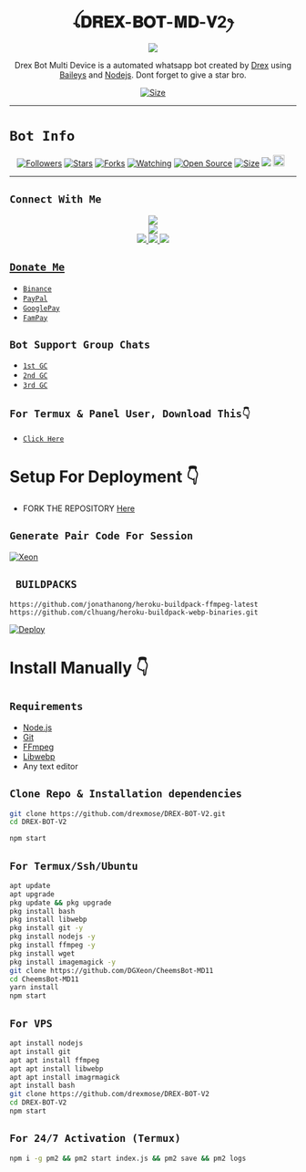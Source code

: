  

<h1 align="center">ꪶ𝐃𝐑𝐄𝐗-𝐁𝐎𝐓-𝐌𝐃-𝐕2ꫂ<br></h1>
<p align="center">
<img src="https://telegra.ph/file/63e6f85b9264e14222d8a.png" />
</p>

<p align="center">
Drex Bot Multi Device is a automated whatsapp bot created by <a href="https://github.com/drexmose" target="_blank">Drex</a> using <a href="https://github.com/adiwajshing/Baileys" target="_blank">Baileys</a> and <a href="https://github.com/nodejs" target="_blank">Nodejs</a>. Dont forget to give a star bro.
</p>

<p align="center">
<a href="https://youtu.be/mu5m6aB6P5k"><img title="Size" src="https://img.shields.io/badge/Tutorial-Video-green"></a>
</p>

------

# ```Bot Info```
<p align="center">
<a href="https://github.com/drexmose/followers"><img title="Followers" src="https://img.shields.io/github/followers/drexmose?color=red&style=flat-square"></a>
<a href="https://github.com/drexmose/DREX-BOT-V2/stargazers/"><img title="Stars" src="https://img.shields.io/github/stars/drexmose/DREX-BOT-V2 11?color=blue&style=flat-square"></a>
<a href="https://github.com/drexmose/DRRX-BOT-V2/network/members"><img title="Forks" src="https://img.shields.io/github/forks/drexmose/DREX-BOT-V2?color=red&style=flat-square"></a>
<a href="https://github.com/DGXeon/CheemsBot-MD11/watchers"><img title="Watching" src="https://img.shields.io/github/watchers/drexmose/DREX-BOT-V211?label=Watchers&color=blue&style=flat-square"></a>
<a href="https://github.com/drexmose/DREX-BOT-V2"><img title="Open Source" src="https://img.shields.io/badge/Author-Drex%20Bot%20Inc.-red?v=103"></a>
<a href="https://github.com/drexmose/DREX-BOT-V2"><img title="Size" src="https://img.shields.io/github/repo-size/drexmose/DREX-BOT-V2?style=flat-square&color=green"></a>
<a href="https://hits.seeyoufarm.com"><img src="https://hits.seeyoufarm.com/api/count/incr/badge.svg?url=https%3A%2F%2Fgithub.com%2Fdrexmose%2FDRE-BOT-V2&count_bg=%2379C83D&title_bg=%23555555&icon=probot.svg&icon_color=%2300FF6D&title=hits&edge_flat=false"/></a>
<a href="https://github.com/drexmose/DREX-BOT-V2/graphs/commit-activity"><img height="20" src="https://img.shields.io/badge/Maintained%3F-yes-green.svg"></a>&nbsp;&nbsp;
</p>
<p align='center'>
    </p>

-------

## ```Connect With Me```
<p align="center">
<a href="https://youtube.com/@drexmose"><img src="https://img.shields.io/badge/YouTube-ff0000?style=for-the-badge&logo=youtube&logoColor=ff000000&link=https://youtube.com/@drexmose" /><br>
<a href="https://whatsapp.com/channel/0029VaG9VfPKWEKk1rxTQD20"><img src="https://img.shields.io/badge/WhatsApp Channel-25D366?style=for-the-badge&logo=whatsapp&logoColor=white&link=https://whatsapp.com/channel/0029VaG9VfPKWEKk1rxTQD20" /><br>
<a href="https://t.me/dark_intent"><img src="https://img.shields.io/badge/Telegram-00FFFF?style=for-the-badge&logo=telegram&logoColor=white" />
<a href="https://chat.whatsapp.com/+254102074064"><img src="https://img.shields.io/badge/WhatsApp Group-25D366?style=for-the-badge&logo=whatsapp&logoColor=white" />
<a href="https://www.instagram.com/drex_mose?igsh=MzNlNGNkZWQ4Mg=="><img src="https://img.shields.io/badge/Instagram-A020F0?style=for-the-badge&logo=instagram&logoColor=white" />
</p>

## ```Donate Me```

- [`Binance`](https://i.ibb.co/W2gYn6S/binance.png)
- [`PayPal`](https://www.paypal.me/josephxeon13)
- [`GooglePay`](https://i.ibb.co/yQkqBS2/donate.png)
- [`FamPay`](https://i.ibb.co/w46VQ8D/Picsart-22-10-08-06-46-30-674.jpg)

## ```Bot Support Group Chats```

- [`1st GC`](https://chat.whatsapp.com/Hf4W852NAroEgMCuQpLX1a)
- [`2nd GC`](https://chat.whatsapp.com/Hf4W852NAroEgMCuQpLX1a)
- [`3rd GC`](https://chat.whatsapp.com/Hf4W852NAroEgMCuQpLX1a)

## `For Termux & Panel User, Download This👇`
- [`Click Here`](https://shrinkme.pro/y07LYARu)


# Setup For Deployment 👇

- FORK THE REPOSITORY [Here](https://github.com/drexmose/DREX-BOT-V21/fork)

## `Generate Pair Code For Session`
[![Xeon](https://repl.it/badge/github/quiec/whatsasena)](https://replit.com/@DGXeon/Xeon-PairCode)

## ` BUILDPACKS`

```
https://github.com/jonathanong/heroku-buildpack-ffmpeg-latest
https://github.com/clhuang/heroku-buildpack-webp-binaries.git
```

[![Deploy](https://www.herokucdn.com/deploy/button.svg)](https://heroku.com/deploy?template=https://github.com/drexmose/DREX-BOT-V2/)

# Install Manually 👇
## `Requirements`
* [Node.js](https://nodejs.org/en/)
* [Git](https://git-scm.com/downloads)
* [FFmpeg](https://github.com/BtbN/FFmpeg-Builds/releases/download/autobuild-2020-12-08-13-03/ffmpeg-n4.3.1-26-gca55240b8c-win64-gpl-4.3.zip)
* [Libwebp](https://developers.google.com/speed/webp/download)
* Any text editor
## `Clone Repo & Installation dependencies`
```bash
git clone https://github.com/drexmose/DREX-BOT-V2.git
cd DREX-BOT-V2

npm start
```
## `For Termux/Ssh/Ubuntu`
```bash
apt update
apt upgrade
pkg update && pkg upgrade
pkg install bash
pkg install libwebp
pkg install git -y
pkg install nodejs -y 
pkg install ffmpeg -y 
pkg install wget
pkg install imagemagick -y
git clone https://github.com/DGXeon/CheemsBot-MD11
cd CheemsBot-MD11
yarn install
npm start
```
## `For VPS`
```bash
apt install nodejs 
apt install git 
apt apt install ffmpeg 
apt apt install libwebp 
apt apt install imagrmagick
apt install bash
git clone https://github.com/drexmose/DREX-BOT-V2
cd DREX-BOT-V2
npm start
```
## `For 24/7 Activation (Termux)`
```bash
npm i -g pm2 && pm2 start index.js && pm2 save && pm2 logs
```
